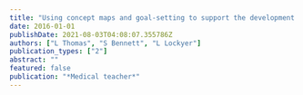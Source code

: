 ```yaml
---
title: "Using concept maps and goal-setting to support the development of self-regulated learning in a problem-based learning curriculum"
date: 2016-01-01
publishDate: 2021-08-03T04:08:07.355786Z
authors: ["L Thomas", "S Bennett", "L Lockyer"]
publication_types: ["2"]
abstract: ""
featured: false
publication: "*Medical teacher*"
---
```


